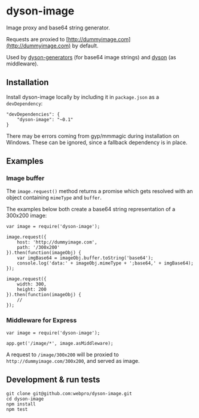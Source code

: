 # dyson-image

Image proxy and base64 string generator.

Requests are proxied to [http://dummyimage.com](http://dummyimage.com) by default.

Used by [dyson-generators](http://github.com/webpro/dyson-generators) (for base64 image strings) and [dyson](http://github.com/webpro/dyson) (as middleware).

## Installation

Install dyson-image locally by including it in `package.json` as a `devDependency`:

    "devDependencies": {
        "dyson-image": "~0.1"
    }

There may be errors coming from gyp/mmmagic during installation on Windows. These can be ignored, since a fallback dependency is in place.

## Examples

### Image buffer

The `image.request()` method returns a promise which gets resolved with an object containing `mimeType` and `buffer`.

The examples below both create a base64 string representation of a 300x200 image:

    var image = require('dyson-image');

    image.request({
        host: 'http://dummyimage.com',
        path: '/300x200'
    }).then(function(imageObj) {
        var imgBase64 = imageObj.buffer.toString('base64');
        console.log('data:' + imageObj.mimeType + ';base64,' + imgBase64);
    });

    image.request({
        width: 300,
        height: 200
    }).then(function(imageObj) {
        //
    });

### Middleware for Express

    var image = require('dyson-image');

    app.get('/image/*', image.asMiddleware);

A request to `/image/300x200` will be proxied to `http://dummyimage.com/300x200`, and served as image.

## Development & run tests

    git clone git@github.com:webpro/dyson-image.git
    cd dyson-image
    npm install
    npm test
